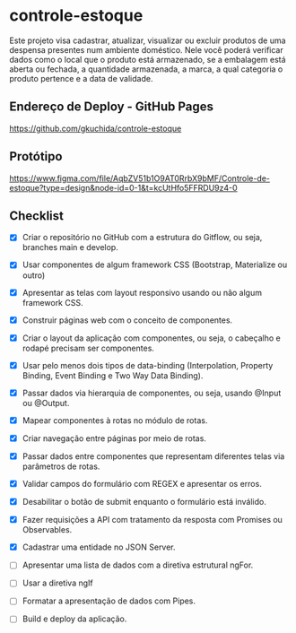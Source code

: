# controle-estoque
Este projeto visa cadastrar, atualizar, visualizar ou excluir produtos de uma despensa presentes num ambiente doméstico.
Nele você poderá verificar dados como o local que o produto está armazenado, se a embalagem está aberta ou fechada, a quantidade armazenada, a marca, a qual categoria o produto pertence e a data de validade.

## Endereço de Deploy - GitHub Pages

https://github.com/gkuchida/controle-estoque

## Protótipo

https://www.figma.com/file/AqbZV51b1O9AT0RrbX9bMF/Controle-de-estoque?type=design&node-id=0-1&t=kcUtHfo5FFRDU9z4-0

## Checklist

- [x] Criar o repositório no GitHub com a estrutura do Gitflow, ou seja, branches main e develop.
- [x] Usar componentes de algum framework CSS (Bootstrap, Materialize ou outro)
- [x] Apresentar as telas com layout responsivo usando ou não algum framework CSS.
- [x] Construir páginas web com o conceito de componentes.
- [x] Criar o layout da aplicação com componentes, ou seja, o cabeçalho e rodapé precisam ser componentes.
- [x] Usar pelo menos dois tipos de data-binding (Interpolation, Property Binding, Event Binding e Two Way Data Binding).
- [x] Passar dados via hierarquia de componentes, ou seja, usando @Input ou @Output.
- [x] Mapear componentes à rotas no módulo de rotas.
- [x] Criar navegação entre páginas por meio de rotas.
- [x] Passar dados entre componentes que representam diferentes telas via parâmetros de rotas.
- [x] Validar campos do formulário com REGEX e apresentar os erros.
- [x] Desabilitar o botão de submit enquanto o formulário está inválido.
- [x] Fazer requisições a API com tratamento da resposta com Promises ou Observables.
- [x] Cadastrar uma entidade no JSON Server.
- [ ] Apresentar uma lista de dados com a diretiva estrutural ngFor.
- [ ] Usar a diretiva ngIf
- [ ] Formatar a apresentação de dados com Pipes.
- [ ] Build e deploy da aplicação.

